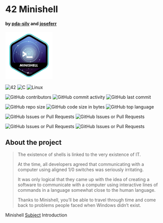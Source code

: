 # 42 Minishell

#### by [pda-silv](https://github.com/PBento96) and [joseferr](https://github.com/Drkpulse)

![Minishell 42](https://github.com/mcombeau/mcombeau/blob/main/42_badges/minishelle.png)

![42](https://img.shields.io/badge/-42-black?style=for-the-badge&logo=42&logoColor=white)
![C](https://img.shields.io/badge/c-%2300599C.svg?style=for-the-badge&logo=c&logoColor=white)
![Linux](https://img.shields.io/badge/Linux-FCC624?style=for-the-badge&logo=linux&logoColor=black)

![GitHub contributors](https://img.shields.io/github/contributors-anon/PBento96/minishell)
![GitHub commit activity](https://img.shields.io/github/commit-activity/t/PBento96/minishell)
![GitHub last commit](https://img.shields.io/github/last-commit/PBento96/minishell)

![GitHub repo size](https://img.shields.io/github/repo-size/PBento96/minishell)
![GitHub code size in bytes](https://img.shields.io/github/languages/code-size/PBento96/minishell)
![GitHub top language](https://img.shields.io/github/languages/top/PBento96/minishell)

![GitHub Issues or Pull Requests](https://img.shields.io/github/issues-pr-raw/PBento96/minishell)
![GitHub Issues or Pull Requests](https://img.shields.io/github/issues-pr-closed-raw/PBento96/minishell)

![GitHub Issues or Pull Requests](https://img.shields.io/github/issues-raw/PBento96/minishell)
![GitHub Issues or Pull Requests](https://img.shields.io/github/issues-closed-raw/PBento96/minishell)

## About the project

> The existence of shells is linked to the very existence of IT.
> 
> At the time, all developers agreed that communicating with a computer using aligned 1/0 switches was seriously irritating.
> 
> It was only logical that they came up with the idea of creating a software to communicate with a computer using interactive lines of commands in a language somewhat close to the human language.
> 
> Thanks to Minishell, you’ll be able to travel through time and come back to problems people faced when Windows didn’t exist.
>
Minishell [Subject](./docs/en.subject.pdf) Introduction

